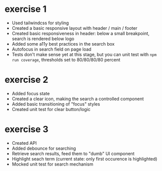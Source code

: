 # exercise 1

- Used tailwindcss for styling
- Created a basic responsive layout with header / main / footer
- Created basic responsiveness in header: below a small breakpoint, search is rendered below logo
- Added some a11y best practices in the search box
- Autofocus in search field on page load
- Tests don't make sense yet at this stage, but you can unit test with `npm run coverage`, thresholds set to 80/80/80/80 percent


# exercise 2

- Added focus state
- Created a clear icon, making the search a controlled component
- Added basic transitioning of "focus" styles
- Created unit test for clear button/logic

# exercise 3

- Created API
- Added debounce for searching
- Retrieve search results, feed them to "dumb" UI component
- Highlight seach term (current state: only first occurence is highlighted)
- Mocked unit test for search mechanism
